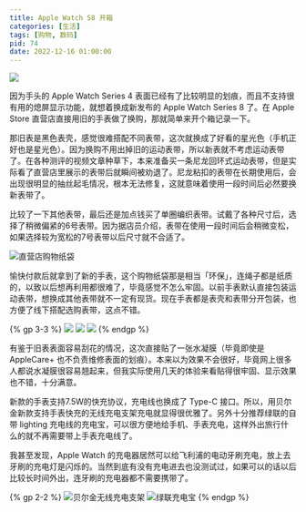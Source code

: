 ```yaml
---
title: Apple Watch S8 开箱
categories: [生活]
tags: [购物, 数码]
pid: 74
date: 2022-12-16 01:00:00
---
```


![](https://cdn.pinlyu.com/posts/2022/74-watch1.webp)

因为手头的 Apple Watch Series 4 表面已经有了比较明显的划痕，而且不支持很有用的熄屏显示功能，就想着换成新发布的 Apple Watch Series 8 了。在 Apple Store 直营店直接用旧的手表做了换购，那就简单来开个箱记录一下。
<!-- more -->

那旧表是黑色表壳，感觉很难搭配不同表带，这次就换成了好看的星光色（手机正好也是星光色）。因为换购不用出掉旧的运动表带，所以新表就不考虑运动表带了。在各种测评的视频文章种草下，本来准备买一条尼龙回环式运动表带，但是实际看了直营店里展示的表带后就瞬间被劝退了。尼龙粘扣的表带在长期使用后，会出现很明显的抽丝起毛情况，根本无法修复，这就意味着使用一段时间后必然要换新表带了。

比较了一下其他表带，最后还是加点钱买了单圈编织表带。试戴了各种尺寸后，选择了稍微偏紧的6号表带。因为据店员介绍，表带在使用一段时间后会稍微变松，如果选择较为宽松的7号表带以后尺寸就不合适了。

![直营店购物纸袋](https://cdn.pinlyu.com/posts/2022/74-watch2.webp#400x)

愉快付款后就拿到了新的手表，这个购物纸袋那是相当「环保」，连绳子都是纸质的，以致以后想再利用都很难了，毕竟感觉不怎么牢固。以前手表默认直接包装运动表带，想换成其他表带就不一定有现货。现在手表都是表壳和表带分开包装，也方便了线下搭配选购表带，这点不错。

{% gp 3-3 %}
![](https://cdn.pinlyu.com/posts/2022/74-watch3.webp)
![](https://cdn.pinlyu.com/posts/2022/74-watch4.webp)
![](https://cdn.pinlyu.com/posts/2022/74-watch5.webp)
{% endgp %}

有鉴于旧表表面容易刮花的情况，这次直接贴了一张水凝膜（毕竟即使是 AppleCare+ 也不负责维修表面的划痕）。本来以为效果不会很好，毕竟网上很多人都说水凝膜很容易翘起来，但我实际使用几天的体验来看贴得很牢固、显示效果也不错，十分满意。

新款的手表支持7.5W的快充协议，充电线也换成了 Type-C 接口。所以，用贝尔金新款支持手表快充的无线充电支架充电就显得很优雅了。另外十分推荐绿联的自带 lighting 充电线的充电宝，可以很方便地给手机、手表充电，这样外出旅行什么的就不再需要带上手表充电线了。

我甚至发现，Apple Watch 的充电器居然可以给飞利浦的电动牙刷充电，放上去牙刷的充电灯是闪烁的。当然到底有没有充电进去也没测试过，如果可以的话以后比较长时间外出，连牙刷的充电器都不需要携带了。

{% gp 2-2 %}
![贝尔金无线充电支架](https://cdn.pinlyu.com/posts/2022/74-watch6.webp)
![绿联充电宝](https://cdn.pinlyu.com/posts/2022/74-watch7.webp)
{% endgp %}